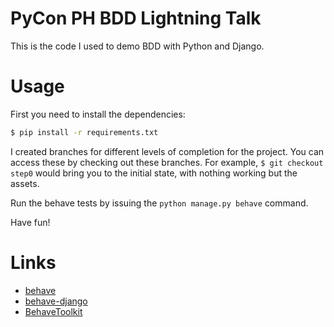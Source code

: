 # PyCon PH BDD Lightning Talk

This is the code I used to demo BDD with Python and Django.

# Usage

First you need to install the dependencies:

```bash
$ pip install -r requirements.txt
```

I created branches for different levels of completion for the project. You can
access these by checking out these branches. For example, 
`$ git checkout step0` would bring you to the initial state, with nothing
working but the assets.

Run the behave tests by issuing the `python manage.py behave` command.

Have fun!

# Links
- [behave](https://github.com/behave/behave)
- [behave-django](https://github.com/mixxorz/behave-django)
- [BehaveToolkit](https://github.com/mixxorz/BehaveToolkit)
